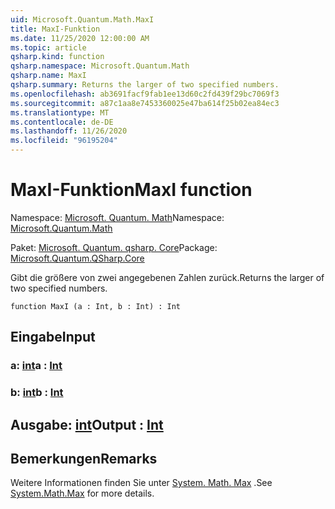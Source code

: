 ```yaml
---
uid: Microsoft.Quantum.Math.MaxI
title: MaxI-Funktion
ms.date: 11/25/2020 12:00:00 AM
ms.topic: article
qsharp.kind: function
qsharp.namespace: Microsoft.Quantum.Math
qsharp.name: MaxI
qsharp.summary: Returns the larger of two specified numbers.
ms.openlocfilehash: ab3691facf9fab1ee13d60c2fd439f29bc7069f3
ms.sourcegitcommit: a87c1aa8e7453360025e47ba614f25b02ea84ec3
ms.translationtype: MT
ms.contentlocale: de-DE
ms.lasthandoff: 11/26/2020
ms.locfileid: "96195204"
---
```

# <a name="maxi-function"></a><span data-ttu-id="f2d3c-102">MaxI-Funktion</span><span class="sxs-lookup"><span data-stu-id="f2d3c-102">MaxI function</span></span>

<span data-ttu-id="f2d3c-103">Namespace: [Microsoft. Quantum. Math](xref:Microsoft.Quantum.Math)</span><span class="sxs-lookup"><span data-stu-id="f2d3c-103">Namespace: [Microsoft.Quantum.Math](xref:Microsoft.Quantum.Math)</span></span>

<span data-ttu-id="f2d3c-104">Paket: [Microsoft. Quantum. qsharp. Core](https://nuget.org/packages/Microsoft.Quantum.QSharp.Core)</span><span class="sxs-lookup"><span data-stu-id="f2d3c-104">Package: [Microsoft.Quantum.QSharp.Core](https://nuget.org/packages/Microsoft.Quantum.QSharp.Core)</span></span>


<span data-ttu-id="f2d3c-105">Gibt die größere von zwei angegebenen Zahlen zurück.</span><span class="sxs-lookup"><span data-stu-id="f2d3c-105">Returns the larger of two specified numbers.</span></span>

```qsharp
function MaxI (a : Int, b : Int) : Int
```


## <a name="input"></a><span data-ttu-id="f2d3c-106">Eingabe</span><span class="sxs-lookup"><span data-stu-id="f2d3c-106">Input</span></span>

### <a name="a--int"></a><span data-ttu-id="f2d3c-107">a: [int](xref:microsoft.quantum.lang-ref.int)</span><span class="sxs-lookup"><span data-stu-id="f2d3c-107">a : [Int](xref:microsoft.quantum.lang-ref.int)</span></span>




### <a name="b--int"></a><span data-ttu-id="f2d3c-108">b: [int](xref:microsoft.quantum.lang-ref.int)</span><span class="sxs-lookup"><span data-stu-id="f2d3c-108">b : [Int](xref:microsoft.quantum.lang-ref.int)</span></span>





## <a name="output--int"></a><span data-ttu-id="f2d3c-109">Ausgabe: [int](xref:microsoft.quantum.lang-ref.int)</span><span class="sxs-lookup"><span data-stu-id="f2d3c-109">Output : [Int](xref:microsoft.quantum.lang-ref.int)</span></span>



## <a name="remarks"></a><span data-ttu-id="f2d3c-110">Bemerkungen</span><span class="sxs-lookup"><span data-stu-id="f2d3c-110">Remarks</span></span>

<span data-ttu-id="f2d3c-111">Weitere Informationen finden Sie unter [System. Math. Max](https://docs.microsoft.com/dotnet/api/system.math.max) .</span><span class="sxs-lookup"><span data-stu-id="f2d3c-111">See [System.Math.Max](https://docs.microsoft.com/dotnet/api/system.math.max) for more details.</span></span>